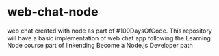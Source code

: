 # web-chat-node
web chat created with node as part of #100DaysOfCode. This repository will have a basic implementation of web chat app following  the Learning Node course part of linkending Become a Node.js Developer path
